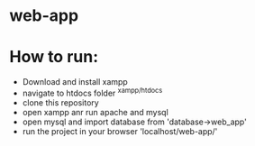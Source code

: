 # web-app
# How to run:
- Download and install xampp
- navigate to htdocs folder <sup>xampp/htdocs</sup>
- clone this repository
- open xampp anr run apache and mysql
- open mysql and import database from 'database->web_app'
- run the project in your browser 'localhost/web-app/'

